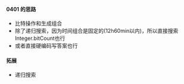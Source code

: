 #### 0401 的思路

- 比特操作和生成组合
- 除了递归搜索，因为时间组合是固定的(12h60min以内)，所以直接搜索Integer.bitCount也行
- 或者直接硬编码写答案也行


#### 拓展
- 递归搜索
